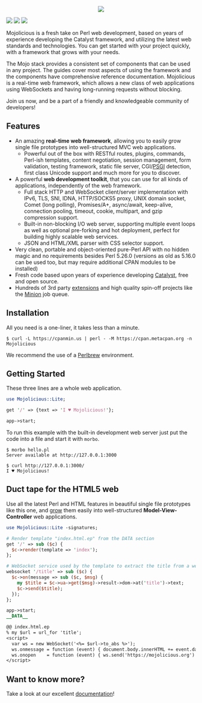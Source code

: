 
<p align="center">
  <a href="https://mojolicious.org">
    <img src="https://raw.github.com/mojolicious/mojo/master/lib/Mojolicious/resources/public/mojo/logo.png?raw=true" style="margin: 0 auto;">
  </a>
</p>

 [![](https://github.com/mojolicious/mojo/workflows/linux/badge.svg)](https://github.com/mojolicious/mojo/actions) [![](https://github.com/mojolicious/mojo/workflows/macos/badge.svg)](https://github.com/mojolicious/mojo/actions) [![](https://github.com/mojolicious/mojo/workflows/windows/badge.svg)](https://github.com/mojolicious/mojo/actions)

  Mojolicious is a fresh take on Perl web development, based on years of experience developing the Catalyst framework,
  and utilizing the latest web standards and technologies. You can get started with your project quickly, with a
  framework that grows with your needs.

  The Mojo stack provides a consistent set of components that can be used in any project. The guides cover most aspects
  of using the framework and the components have comprehensive reference documentation. Mojolicious is a real-time web
  framework, which allows a new class of web applications using WebSockets and having long-running requests without
  blocking.

  Join us now, and be a part of a friendly and knowledgeable community of developers!

## Features

  * An amazing **real-time web framework**, allowing you to easily grow single file prototypes into well-structured MVC
    web applications.
    * Powerful out of the box with RESTful routes, plugins, commands, Perl-ish templates, content negotiation, session
      management, form validation, testing framework, static file server, CGI/[PSGI](http://plackperl.org) detection,
      first class Unicode support and much more for you to discover.
  * A powerful **web development toolkit**, that you can use for all kinds of applications, independently of the web
    framework.
    * Full stack HTTP and WebSocket client/server implementation with IPv6, TLS, SNI, IDNA, HTTP/SOCKS5 proxy, UNIX
      domain socket, Comet (long polling), Promises/A+, async/await, keep-alive, connection pooling, timeout, cookie,
      multipart, and gzip compression support.
    * Built-in non-blocking I/O web server, supporting multiple event loops as well as optional pre-forking and hot
      deployment, perfect for building highly scalable web services.
    * JSON and HTML/XML parser with CSS selector support.
  * Very clean, portable and object-oriented pure-Perl API with no hidden magic and no requirements besides Perl 5.26.0
    (versions as old as 5.16.0 can be used too, but may require additional CPAN modules to be installed)
  * Fresh code based upon years of experience developing [Catalyst](http://www.catalystframework.org), free and open
    source.
  * Hundreds of 3rd party [extensions](https://metacpan.org/requires/distribution/Mojolicious) and high quality spin-off
    projects like the [Minion](https://metacpan.org/pod/Minion) job queue.

## Installation

  All you need is a one-liner, it takes less than a minute.

    $ curl -L https://cpanmin.us | perl - -M https://cpan.metacpan.org -n Mojolicious

  We recommend the use of a [Perlbrew](http://perlbrew.pl) environment.

## Getting Started

  These three lines are a whole web application.

```perl
use Mojolicious::Lite;

get '/' => {text => 'I ♥ Mojolicious!'};

app->start;
```

  To run this example with the built-in development web server just put the code into a file and start it with `morbo`.

    $ morbo hello.pl
    Server available at http://127.0.0.1:3000

    $ curl http://127.0.0.1:3000/
    I ♥ Mojolicious!

## Duct tape for the HTML5 web

  Use all the latest Perl and HTML features in beautiful single file prototypes like this one, and
  [grow](https://mojolicious.org/perldoc/Mojolicious/Guides/Growing#Differences) them easily into well-structured
  **Model-View-Controller** web applications.

```perl
use Mojolicious::Lite -signatures;

# Render template "index.html.ep" from the DATA section
get '/' => sub ($c) {
  $c->render(template => 'index');
};

# WebSocket service used by the template to extract the title from a website
websocket '/title' => sub ($c) {
  $c->on(message => sub ($c, $msg) {
    my $title = $c->ua->get($msg)->result->dom->at('title')->text;
    $c->send($title);
  });
};

app->start;
__DATA__

@@ index.html.ep
% my $url = url_for 'title';
<script>
  var ws = new WebSocket('<%= $url->to_abs %>');
  ws.onmessage = function (event) { document.body.innerHTML += event.data };
  ws.onopen    = function (event) { ws.send('https://mojolicious.org') };
</script>
```

## Want to know more?

  Take a look at our excellent [documentation](https://mojolicious.org/perldoc)!
